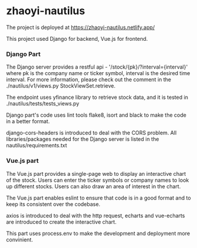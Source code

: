 # zhaoyi-nautilus

The project is deployed at https://zhaoyi-nautilus.netlify.app/

This project used Django for backend, Vue.js for frontend.

### Django Part

The Django server provides a restful api - '/stock/{pk}/?interval={interval}' where pk is the company name or ticker symbol, interval is the desired time interval. For more information, please check out the comment in the ./nautilus/v1/views.py StockViewSet.retrieve.

The endpoint uses yfinance library to retrieve stock data, and it is tested in ./nautilus/tests/tests_views.py

Django part's code uses lint tools flake8, isort and black to make the code in a better format. 

django-cors-headers is introduced to deal with the CORS problem. All libraries/packages needed for the Django server is listed in the nautilus/requirements.txt

### Vue.js part

The Vue.js part provides a single-page web to display an interactive chart of the stock. Users can enter the ticker symbols or company names to look up different stocks. Users can also draw an area of interest in the chart. 

The Vue.js part enables eslint to ensure that code is in a good format and to keep its consistent over the codebase. 

axios is introduced to deal with the http request, echarts and vue-echarts are introduced to create the interactive chart.

This part uses process.env to make the development and deployment more convinient. 